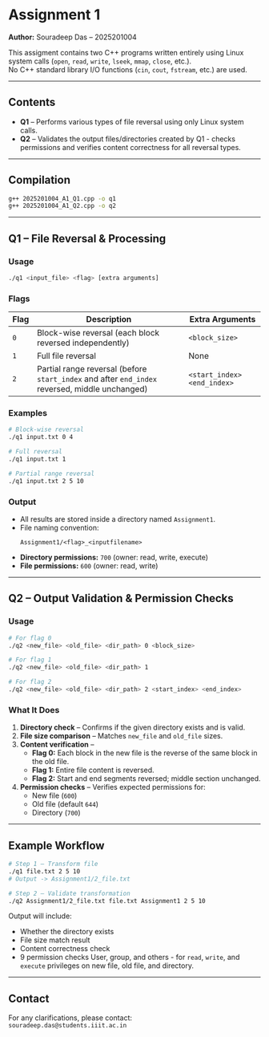 # Assignment 1 
**Author:** Souradeep Das – 2025201004  

This assigment contains two C++ programs written entirely using Linux system calls (`open`, `read`, `write`, `lseek`, `mmap`, `close`, etc.).  
No C++ standard library I/O functions (`cin`, `cout`, `fstream`, etc.) are used.

---

## Contents
- **Q1** – Performs various types of file reversal using only Linux system calls.
- **Q2** – Validates the output files/directories created by Q1 - checks permissions and verifies content correctness for all reversal types.

---

## Compilation

```bash
g++ 2025201004_A1_Q1.cpp -o q1
g++ 2025201004_A1_Q2.cpp -o q2
```

---

## Q1 – File Reversal & Processing  

### Usage
```bash
./q1 <input_file> <flag> [extra arguments]
```

### Flags
| Flag | Description | Extra Arguments |
|------|-------------|-----------------|
| `0`  | Block-wise reversal (each block reversed independently) | `<block_size>` |
| `1`  | Full file reversal | None |
| `2`  | Partial range reversal (before `start_index` and after `end_index` reversed, middle unchanged) | `<start_index> <end_index>` |

### Examples
```bash
# Block-wise reversal
./q1 input.txt 0 4

# Full reversal
./q1 input.txt 1

# Partial range reversal
./q1 input.txt 2 5 10
```

### Output
- All results are stored inside a directory named `Assignment1`.  
- File naming convention:  
  ```
  Assignment1/<flag>_<inputfilename>
  ```
- **Directory permissions:** `700` (owner: read, write, execute)  
- **File permissions:** `600` (owner: read, write)  

---

## Q2 – Output Validation & Permission Checks  

### Usage
```bash
# For flag 0
./q2 <new_file> <old_file> <dir_path> 0 <block_size>

# For flag 1
./q2 <new_file> <old_file> <dir_path> 1

# For flag 2
./q2 <new_file> <old_file> <dir_path> 2 <start_index> <end_index>
```

### What It Does
1. **Directory check** – Confirms if the given directory exists and is valid.  
2. **File size comparison** – Matches `new_file` and `old_file` sizes.  
3. **Content verification** –  
   - **Flag 0:** Each block in the new file is the reverse of the same block in the old file.  
   - **Flag 1:** Entire file content is reversed.  
   - **Flag 2:** Start and end segments reversed; middle section unchanged.  
4. **Permission checks** – Verifies expected permissions for:  
   - New file (`600`)  
   - Old file (default `644`)  
   - Directory (`700`)  

---

## Example Workflow
```bash
# Step 1 – Transform file
./q1 file.txt 2 5 10
# Output -> Assignment1/2_file.txt

# Step 2 – Validate transformation
./q2 Assignment1/2_file.txt file.txt Assignment1 2 5 10
```
Output will include:  
- Whether the directory exists
- File size match result  
- Content correctness check  
- 9 permission checks User, group, and others - for `read`, `write`, and `execute` privileges on new file, old file, and directory.

---

## Contact
For any clarifications, please contact:  
`souradeep.das@students.iiit.ac.in`